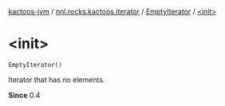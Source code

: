 [kactoos-jvm](../../index.md) / [nnl.rocks.kactoos.iterator](../index.md) / [EmptyIterator](index.md) / [&lt;init&gt;](./-init-.md)

# &lt;init&gt;

`EmptyIterator()`

Iterator that has no elements.

**Since**
0.4


